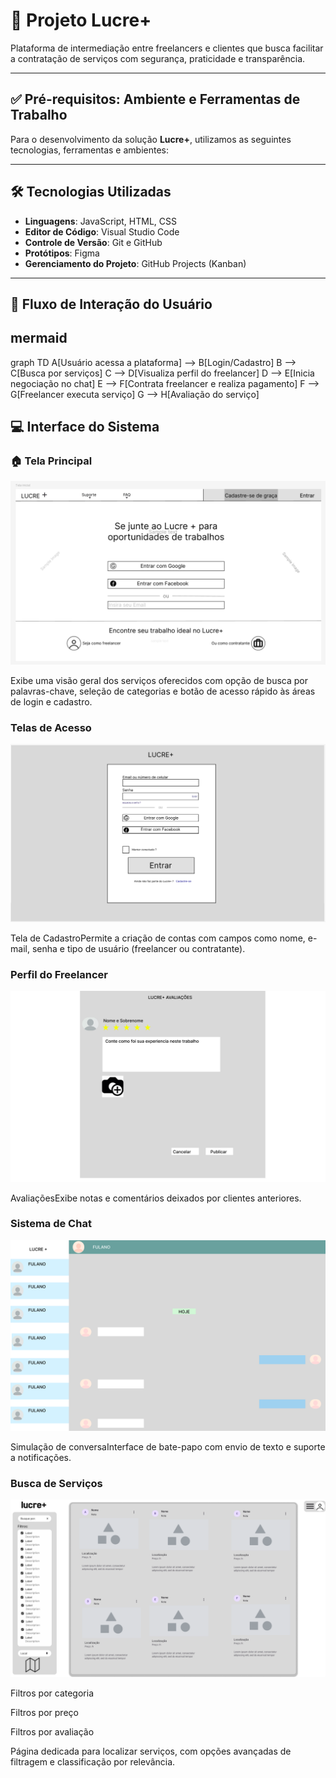 # 🚀 Projeto Lucre+

Plataforma de intermediação entre freelancers e clientes que busca facilitar a contratação de serviços com segurança, praticidade e transparência.

---

## ✅ Pré-requisitos: Ambiente e Ferramentas de Trabalho

Para o desenvolvimento da solução **Lucre+**, utilizamos as seguintes tecnologias, ferramentas e ambientes:

---

## 🛠️ Tecnologias Utilizadas

- **Linguagens**: JavaScript, HTML, CSS  
- **Editor de Código**: Visual Studio Code  
- **Controle de Versão**: Git e GitHub  
- **Protótipos**: Figma  
- **Gerenciamento do Projeto**: GitHub Projects (Kanban)

---

## 🔁 Fluxo de Interação do Usuário

## mermaid
graph TD
    A[Usuário acessa a plataforma] --> B[Login/Cadastro]
    B --> C[Busca por serviços]
    C --> D[Visualiza perfil do freelancer]
    D --> E[Inicia negociação no chat]
    E --> F[Contrata freelancer e realiza pagamento]
    F --> G[Freelancer executa serviço]
    G --> H[Avaliação do serviço]

## 💻 Interface do Sistema

### 🏠 Tela Principal

![Wireframe Tela Inicial](docs/images/wireframes/wireframeT01.Tela.Inicial.png)

Exibe uma visão geral dos serviços oferecidos com opção de busca por palavras-chave,
seleção de categorias e botão de acesso rápido às áreas de login e cadastro.

### Telas de Acesso

![Wireframe Tela de Login/Cadastro](docs/images/wireframes/wireframeT02A.Login.Cadastro.png)

Tela de CadastroPermite a criação de contas com campos como nome, e-mail, senha e tipo de usuário (freelancer ou contratante).

### Perfil do Freelancer

![Wireframe Tela de Avaliação](docs/images/wireframes/wireframeT12.Avaliacao.png)

AvaliaçõesExibe notas e comentários deixados por clientes anteriores.

### Sistema de Chat

![Wireframe Tela de Chat](docs/images/wireframes/wireframeT07.Chat.png)

Simulação de conversaInterface de bate-papo com envio de texto e suporte a notificações.

### Busca de Serviços

![Wireframe Resultados da Pesquisa](docs/images/wireframes/wireframeT06.Resultados.da.Pesquisa.png)

Filtros por categoria

Filtros por preço

Filtros por avaliação

Página dedicada para localizar serviços, com opções avançadas de filtragem e classificação por relevância.
